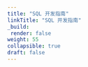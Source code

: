 ```yaml
---
title: "SQL 开发指南"
linkTitle: "SQL 开发指南"
_build:
 render: false 
weight: 55
collapsible: true
draft: false
---
```

